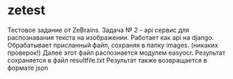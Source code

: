 # zetest
Тестовое задание от ZeBrains. 
Задача № 2 - api сервис для распознавания текста на изображении.
Работает как api на django.
Обрабатывает присланный файл, сохраняя в папку images. (никаких проверок!)
Далее этот файл распознается модулем easyocr.
Результат сохраняется в файл resultfile.txt
Результат также возвращается в формате json
